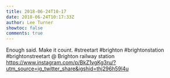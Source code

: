 ```yaml
---
title: 2018-06-24T10-17
date: 2018-06-24T10:17:33Z
author: Lee Turner
showtoc: false
comments: true
---
```


Enough said. Make it count. #streetart #brighton #brightonstation #brightonstreetart @ Brighton railway station https://www.instagram.com/p/BkZ1vgKg3ru/?utm_source=ig_twitter_share&igshid=thj296h59l4u

